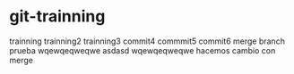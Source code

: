 # git-trainning
trainning 
trainning2
trainning3
commit4
commmit5
commit6
merge branch
prueba
wqewqeqweqwe
asdasd
wqewqeqweqwe
hacemos cambio con merge